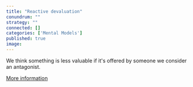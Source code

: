 ```yaml
---
title: "Reactive devaluation"
conundrum: ""
strategy: ""
connected: []
categories: ['Mental Models']
published: true
image: 
---
```


We think something is less valuable if it's offered by someone we consider an antagonist.

[More information](https://en.wikipedia.org/wiki/Reactive_devaluation)



